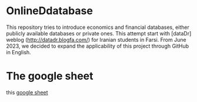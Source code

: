 # OnlineDdatabase

This repository tries to introduce economics and financial databases, either publicly available databases or private ones. This attempt start with [dataDr] weblog (http://datadr.blogfa.com/) for Iranian students in Farsi. From June 2023, we decided to expand the applicability of this project through GitHub in English.

# The google sheet
this [google sheet](https://docs.google.com/spreadsheets/d/10I5rRRPchQpULvUGnYzoN5AEEdtjNdejYqe_P0F4-C0/edit?usp=sharing)
